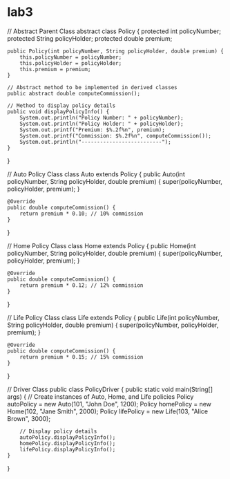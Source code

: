 # lab3

// Abstract Parent Class
abstract class Policy {
    protected int policyNumber;
    protected String policyHolder;
    protected double premium;

    public Policy(int policyNumber, String policyHolder, double premium) {
        this.policyNumber = policyNumber;
        this.policyHolder = policyHolder;
        this.premium = premium;
    }

    // Abstract method to be implemented in derived classes
    public abstract double computeCommission();

    // Method to display policy details
    public void displayPolicyInfo() {
        System.out.println("Policy Number: " + policyNumber);
        System.out.println("Policy Holder: " + policyHolder);
        System.out.printf("Premium: $%.2f%n", premium);
        System.out.printf("Commission: $%.2f%n", computeCommission());
        System.out.println("--------------------------");
    }
}

// Auto Policy Class
class Auto extends Policy {
    public Auto(int policyNumber, String policyHolder, double premium) {
        super(policyNumber, policyHolder, premium);
    }

    @Override
    public double computeCommission() {
        return premium * 0.10; // 10% commission
    }
}

// Home Policy Class
class Home extends Policy {
    public Home(int policyNumber, String policyHolder, double premium) {
        super(policyNumber, policyHolder, premium);
    }

    @Override
    public double computeCommission() {
        return premium * 0.12; // 12% commission
    }
}

// Life Policy Class
class Life extends Policy {
    public Life(int policyNumber, String policyHolder, double premium) {
        super(policyNumber, policyHolder, premium);
    }

    @Override
    public double computeCommission() {
        return premium * 0.15; // 15% commission
    }
}

// Driver Class
public class PolicyDriver {
    public static void main(String[] args) {
        // Create instances of Auto, Home, and Life policies
        Policy autoPolicy = new Auto(101, "John Doe", 1200);
        Policy homePolicy = new Home(102, "Jane Smith", 2000);
        Policy lifePolicy = new Life(103, "Alice Brown", 3000);

        // Display policy details
        autoPolicy.displayPolicyInfo();
        homePolicy.displayPolicyInfo();
        lifePolicy.displayPolicyInfo();
    }
}
